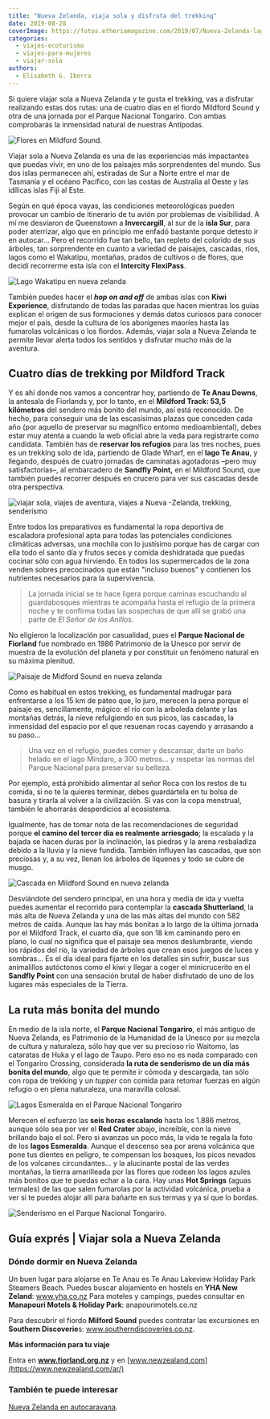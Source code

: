 ```yaml
---
title: "Nueva Zelanda, viaja sola y disfruta del trekking"
date: 2019-08-28
coverImage: https://fotos.etheriamagazine.com/2019/07/Nueva-Zelanda-lago-Tongariro.jpg
categories: 
  - viajes-ecoturismo
  - viajes-para-mujeres
  - viajar-sola
authors: 
  - Elisabeth G. Iborra
---
```


Si quiere viajar sola a Nueva Zelanda y te gusta el trekking, vas a disfrutar realizando 
estas dos rutas: una de cuatro días en el fiordo Mildford Sound y otra de una jornada 
por el Parque Nacional Tongariro. Con ambas comprobarás la inmensidad natural de 
nuestras Antípodas. 

![Flores en Mildford Sound.](https://fotos.etheriamagazine.com/2019/07/Nueva-Zelanda-flores-Mildford-Sound.jpg "Flores en Mildford Sound. © Aneta Foubikova")

Viajar sola a Nueva Zelanda es una de las experiencias más impactantes que puedas vivir, 
en uno de los paisajes más sorprendentes del mundo. Sus dos islas permanecen ahí, 
estiradas de Sur a Norte entre el mar de Tasmania y el océano Pacífico, con las costas 
de Australia al Oeste y las idílicas islas Fiji al Este. 

Según en qué época vayas, las condiciones meteorológicas pueden provocar un cambio de 
itinerario de tu avión por problemas de visibilidad. A mí me desviaron de Queenstown a 
**Invercargill**, al sur de la **isla Sur**, para poder aterrizar, algo que en principio 
me enfadó bastante porque detesto ir en autocar… Pero el recorrido fue tan bello, tan 
repleto del colorido de sus árboles, tan sorprendente en cuanto a variedad de paisajes, 
cascadas, ríos, lagos como el Wakatipu, montañas, prados de cultivos o de flores, que 
decidí recorrerme esta isla con el **Intercity FlexiPass**. 

![Lago Wakatipu en nueva zelanda](https://fotos.etheriamagazine.com/2019/07/Nueva-Zelanda-lago-wakatipu.jpg "Lago Wakatipu.")

También puedes hacer el **_hop on and off_** de ambas islas con **Kiwi Experience**, 
disfrutando de todas las paradas que hacen mientras los guías explican el origen de sus 
formaciones y demás datos curiosos para conocer mejor el país, desde la cultura de los 
aborígenes maoríes hasta las fumarolas volcánicas o los fiordos. Además, viajar sola a 
Nueva Zelanda te permite llevar alerta todos los sentidos y disfrutar mucho más de la 
aventura. 

## Cuatro días de trekking por Mildford Track

Y es ahí donde nos vamos a concentrar hoy, partiendo de **Te Anau Downs**, la antesala 
de Fiorlands y, por lo tanto, en el **Mildford Track: 53,5 kilómetros** del sendero más 
bonito del mundo, así está reconocido. De hecho, para conseguir una de las escasísimas 
plazas que conceden cada año (por aquello de preservar su magnífico entorno 
medioambiental), debes estar muy atenta a cuando la web oficial abre la veda para 
registrarte como candidata. También has de **reservar los refugios** para las tres 
noches, pues es un trekking solo de ida, partiendo de Glade Wharf, en el **lago Te 
Anau**, y llegando, después de cuatro jornadas de caminatas agotadoras –pero muy 
satisfactorias–, al embarcadero de **Sandfly Point,** en el Mildford Sound, que también 
puedes recorrer después en crucero para ver sus cascadas desde otra perspectiva. 

![viajar sola, viajes de aventura, viajes a Nueva -Zelanda, trekking, senderismo](https://fotos.etheriamagazine.com/2019/07/Nueva-Zelanda-Te-Anau.jpg "En el lago Te Anau se inicia la ruta de Mildford Track.")

Entre todos los preparativos es fundamental la ropa deportiva de escaladora profesional 
apta para todas las potenciales condiciones climáticas adversas, una mochila con lo 
justísimo porque has de cargar con ella todo el santo día y frutos secos y comida 
deshidratada que puedas cocinar sólo con agua hirviendo. En todos los supermercados de 
la zona venden sobres precocinados que están "incluso buenos" y contienen los nutrientes 
necesarios para la supervivencia. 

> La jornada inicial se te hace ligera porque caminas escuchando al guardabosques mientras 
> te acompaña hasta el refugio de la primera noche y te confirma todas las sospechas de 
> que allí se grabó una parte de _El Señor de los Anillos_. 

No eligieron la localización por casualidad, pues el **Parque Nacional de Fiorland** fue 
nombrado en 1986 Patrimonio de la Unesco por servir de muestra de la evolución del 
planeta y por constituir un fenómeno natural en su máxima plenitud. 

![Paisaje de Midford Sound en nueva zelanda](https://fotos.etheriamagazine.com/2019/07/Nueva-Zelanda-Mildford-sound-lago.jpg "Paisaje de Midford Sound.")

Como es habitual en estos trekking, es fundamental madrugar para enfrentarse a los 15 km 
de pateo que, lo juro, merecen la pena porque el paisaje es, sencillamente, mágico: el 
río con la arboleda delante y las montañas detrás, la nieve refulgiendo en sus picos, 
las cascadas, la inmensidad del espacio por el que resuenan rocas cayendo y arrasando a 
su paso… 

> Una vez en el refugio, puedes comer y descansar, darte un baño helado en el lago 
> Mindaro, a 300 metros… y respetar las normas del Parque Nacional para preservar su 
> belleza. 

Por ejemplo, está prohibido alimentar al señor Roca con los restos de tu comida, si no 
te la quieres terminar, debes guardártela en tu bolsa de basura y tirarla al volver a la 
civilización. Si vas con la copa menstrual, también le ahorrarás desperdicios al 
ecosistema. 

Igualmente, has de tomar nota de las recomendaciones de seguridad porque **el camino del 
tercer día es realmente arriesgado**; la escalada y la bajada se hacen duras por la 
inclinación, las piedras y la arena resbaladiza debido a la lluvia y la nieve fundida. 
También influyen las cascadas, que son preciosas y, a su vez, llenan los árboles de 
líquenes y todo se cubre de musgo. 

![Cascada en Mildford Sound en nueva zelanda](https://fotos.etheriamagazine.com/2019/07/Nueva-Zelanda-Mildford-sound-cascada.jpg "Cascada en Mildford Sound. © Lindsey Costa")

Desviándote del sendero principal, en una hora y media de ida y vuelta puedes aumentar 
el recorrido para contemplar la **cascada Shutterland**, la más alta de Nueva Zelanda y 
una de las más altas del mundo con 582 metros de caída. Aunque las hay más bonitas a lo 
largo de la última jornada por el Mildford Track, el cuarto día, que son 18 km caminando 
pero en plano, lo cual no significa que el paisaje sea menos deslumbrante, viendo los 
rápidos del río, la variedad de árboles que crean esos juegos de luces y sombras… Es el 
día ideal para fijarte en los detalles sin sufrir, buscar sus animalillos autóctonos 
como el kiwi y llegar a coger el minicrucerito en el **Sandfly Point** con una sensación 
brutal de haber disfrutado de uno de los lugares más especiales de la Tierra. 

## La ruta más bonita del mundo

En medio de la isla norte, el **Parque Nacional Tongariro**, el más antiguo de Nueva 
Zelanda, es Patrimonio de la Humanidad de la Unesco por su mezcla de cultura y 
naturaleza, sólo hay que ver su precioso río Waitomo, las cataratas de Huka y el lago de 
Taupo. Pero eso no es nada comparado con el Tongariro Crossing, considerada **la ruta de 
senderismo de un día más bonita del mundo**, algo que te permite ir cómoda y descargada, 
tan sólo con ropa de trekking y un _tupper_ con comida para retomar fuerzas en algún 
refugio o en plena naturaleza, una maravilla colosal. 

![Lagos Esmeralda en el Parque Nacional Tongariro](https://fotos.etheriamagazine.com/2019/07/Nueva-Zelanda-lago-Tongariro.jpg "Lagos Esmeralda en el Parque Nacional Tongariro. © Antony Pang")

Merecen el esfuerzo las **seis horas escalando** hasta los 1.886 metros, aunque sólo sea 
por ver el **Red Crater** abajo, increíble, con la nieve brillando bajo el sol. Pero si 
avanzas un poco más, la vida te regala la foto de los **lagos Esmeralda**. Aunque el 
descenso sea por arena volcánica que pone tus dientes en peligro, te compensan los 
bosques, los picos nevados de los volcanes circundantes… y la alucinante postal de las 
verdes montañas, la tierra amarilleada por las flores que rodean los lagos azules más 
bonitos que te puedas echar a la cara. Hay unas **Hot Springs** (aguas termales) de las 
que salen fumarolas por la actividad volcánica, prueba a ver si te puedes alojar allí 
para bañarte en sus termas y ya sí que lo bordas. 

![Senderismo en el Parque Nacional Tongariro.](https://fotos.etheriamagazine.com/2019/07/Nueva-Zelanda-Tongariro-trekking.jpg "Senderismo en el Parque Nacional Tongariro. © Antony Pang")

## Guía exprés | Viajar sola a Nueva Zelanda

### Dónde dormir en Nueva Zelanda

Un buen lugar para alojarse en Te Anau es Te Anau Lakeview Holiday Park Steamers Beach. 
Puedes buscar alojamiento en hostels en **YHA New Zeland**: www.yha.co.nz Para moteles y 
campings, puedes consultar en **Manapouri Motels & Holiday Park**: anapourimotels.co.nz 

Para descubrir el fiordo **Milford Sound** puedes contratar las excursiones en 
**Southern Discoverie**s: www.southerndiscoveries.co.nz. 

**Más información para tu viaje** 

Entra en **www.fiorland.org.nz** y en [www.newzealand.com](https://www.newzealand.com/ar/) 

### También te puede interesar

[Nueva Zelanda en 
autocaravana](https://etheriamagazine.com/2018/08/21/nueva-zelanda-en-autocaravana/).
